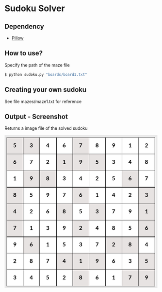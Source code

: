 # Sudoku Solver

## Dependency
- [Pillow](https://github.com/python-pillow/Pillow)

## How to use?
Specify the path of the maze file

```bash
$ python sudoku.py "boards/board1.txt"
```

## Creating your own sudoku
See file mazes/maze1.txt for reference

## Output - Screenshot
Returns a image file of the solved sudoku

![alt text](assets/screenshot.png?raw=true "Screenshot")
